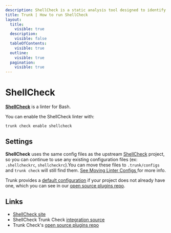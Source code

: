 ```yaml
---
description: ShellCheck is a static analysis tool designed to identify and report syntax errors and potential issues in shell scripts
title: Trunk | How to run ShellCheck
layout:
  title:
    visible: true
  description:
    visible: false
  tableOfContents:
    visible: true
  outline:
    visible: true
  pagination:
    visible: true
---
```


# ShellCheck

[**ShellCheck**](https://www.shellcheck.net/) is a linter for Bash.

You can enable the ShellCheck linter with:

```shell
trunk check enable shellcheck
```

## Settings

**ShellCheck** uses the same config files as the
upstream [ShellCheck](https://www.shellcheck.net/) project, so you can continue to use any
existing configuration files (ex: `.shellcheckrc`, `shellcheckrc`).You can move these files to `.trunk/configs` and `trunk check` will still find them. [See Moving Linter Configs ](..#moving-linter-configs) for more info.

Trunk provides a [default configuration](https://github.com/trunk-io/plugins/tree/main/linters/shellcheck) if your project does not already have one,
which you can see in our [open source plugins repo]().



## Links

* [ShellCheck site](https://www.shellcheck.net/)
* ShellCheck Trunk Check [integration source](https://github.com/trunk-io/plugins/tree/main/linters/shellcheck)
* Trunk Check's [open source plugins repo](https://github.com/trunk-io/plugins/tree/main)
